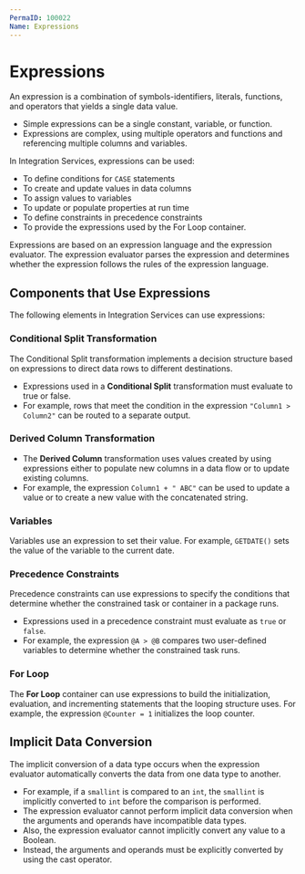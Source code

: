 ```yaml
---
PermaID: 100022
Name: Expressions
---
```


# Expressions

An expression is a combination of symbols-identifiers, literals, functions, and operators that yields a single data value. 

 - Simple expressions can be a single constant, variable, or function. 
 - Expressions are complex, using multiple operators and functions and referencing multiple columns and variables. 

In Integration Services, expressions can be used: 

 - To define conditions for `CASE` statements 
 - To create and update values in data columns
 - To assign values to variables
 - To update or populate properties at run time 
 - To define constraints in precedence constraints 
 - To provide the expressions used by the For Loop container.

Expressions are based on an expression language and the expression evaluator. The expression evaluator parses the expression and determines whether the expression follows the rules of the expression language. 

## Components that Use Expressions

The following elements in Integration Services can use expressions:

### Conditional Split Transformation

The Conditional Split transformation implements a decision structure based on expressions to direct data rows to different destinations. 

 - Expressions used in a **Conditional Split** transformation must evaluate to true or false. 
 - For example, rows that meet the condition in the expression `"Column1 > Column2"` can be routed to a separate output.

### Derived Column Transformation

 - The **Derived Column** transformation uses values created by using expressions either to populate new columns in a data flow or to update existing columns. 
 - For example, the expression `Column1 + " ABC"` can be used to update a value or to create a new value with the concatenated string.

### Variables

Variables use an expression to set their value. For example, `GETDATE()` sets the value of the variable to the current date.

### Precedence Constraints

Precedence constraints can use expressions to specify the conditions that determine whether the constrained task or container in a package runs. 

 - Expressions used in a precedence constraint must evaluate as `true` or `false`. 
 - For example, the expression `@A > @B` compares two user-defined variables to determine whether the constrained task runs.

### For Loop

The **For Loop** container can use expressions to build the initialization, evaluation, and incrementing statements that the looping structure uses. For example, the expression `@Counter = 1` initializes the loop counter.

## Implicit Data Conversion

The implicit conversion of a data type occurs when the expression evaluator automatically converts the data from one data type to another. 

 - For example, if a `smallint` is compared to an `int`, the `smallint` is implicitly converted to `int` before the comparison is performed.
 - The expression evaluator cannot perform implicit data conversion when the arguments and operands have incompatible data types. 
 - Also, the expression evaluator cannot implicitly convert any value to a Boolean. 
 - Instead, the arguments and operands must be explicitly converted by using the cast operator. 

